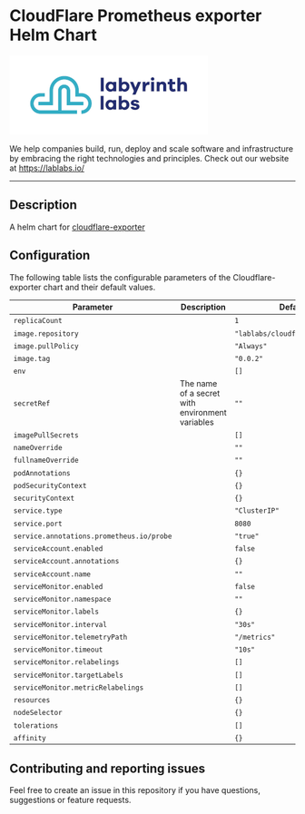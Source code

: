# CloudFlare Prometheus exporter Helm Chart

[<img src="ll-logo.png">](https://lablabs.io/)

We help companies build, run, deploy and scale software and infrastructure by embracing the right technologies and principles. Check out our website at https://lablabs.io/

---

## Description

A helm chart for [cloudflare-exporter](https://github.com/lablabs/cloudflare-exporter)

## Configuration


The following table lists the configurable parameters of the Cloudflare-exporter chart and their default values.

| Parameter                | Description             | Default        |
| ------------------------ | ----------------------- | -------------- |
| `replicaCount` |  | `1` |
| `image.repository` |  | `"lablabs/cloudflare_exporter"` |
| `image.pullPolicy` |  | `"Always"` |
| `image.tag` |  | `"0.0.2"` |
| `env` |  | `[]` |
| `secretRef` | The name of a secret with environment variables | `""` |
| `imagePullSecrets` |  | `[]` |
| `nameOverride` |  | `""` |
| `fullnameOverride` |  | `""` |
| `podAnnotations` |  | `{}` |
| `podSecurityContext` |  | `{}` |
| `securityContext` |  | `{}` |
| `service.type` |  | `"ClusterIP"` |
| `service.port` |  | `8080` |
| `service.annotations.prometheus.io/probe` |  | `"true"` |
| `serviceAccount.enabled` |  | `false` |
| `serviceAccount.annotations` |  | `{}` |
| `serviceAccount.name` |  | `""` |
| `serviceMonitor.enabled` |  | `false` |
| `serviceMonitor.namespace` |  | `""` |
| `serviceMonitor.labels` |  | `{}` |
| `serviceMonitor.interval` |  | `"30s"` |
| `serviceMonitor.telemetryPath` |  | `"/metrics"` |
| `serviceMonitor.timeout` |  | `"10s"` |
| `serviceMonitor.relabelings` |  | `[]` |
| `serviceMonitor.targetLabels` |  | `[]` |
| `serviceMonitor.metricRelabelings` |  | `[]` |
| `resources` |  | `{}` |
| `nodeSelector` |  | `{}` |
| `tolerations` |  | `[]` |
| `affinity` |  | `{}` |



## Contributing and reporting issues

Feel free to create an issue in this repository if you have questions, suggestions or feature requests.
